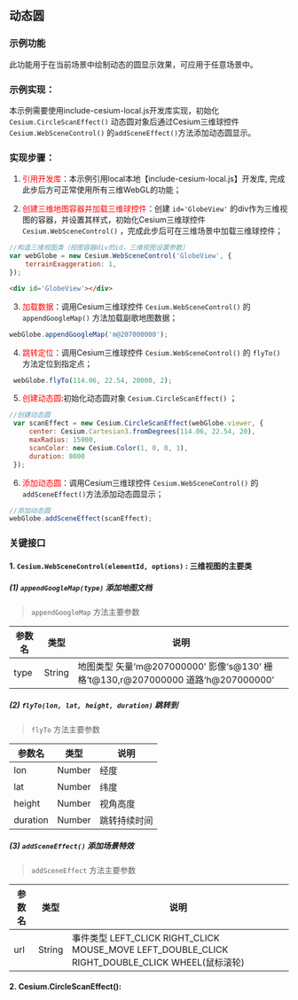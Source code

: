 ## 动态圆

### 示例功能

此功能用于在当前场景中绘制动态的圆显示效果，可应用于任意场景中。

### 示例实现：

本示例需要使用include-cesium-local.js开发库实现，初始化 `Cesium.CircleScanEffect()` 动态圆对象后通过Cesium三维球控件 `Cesium.WebSceneControl()` 的`addSceneEffect()`方法添加动态圆显示。

### 实现步骤：

1. <font color=red>引用开发库</font>：本示例引用local本地【include-cesium-local.js】开发库, 完成此步后方可正常使用所有三维WebGL的功能；

2. <font color=red>创建三维地图容器并加载三维球控件</font>：创建 `id='GlobeView'` 的div作为三维视图的容器，并设置其样式，初始化Cesium三维球控件 `Cesium.WebSceneControl()` ，完成此步后可在三维场景中加载三维球控件；

``` Javascript
//构造三维视图类（视图容器div的id，三维视图设置参数）
var webGlobe = new Cesium.WebSceneControl('GlobeView', {
    terrainExaggeration: 1,
}); 
```

``` html
<div id='GlobeView'></div>
```

3. <font color=red>加载数据</font>：调用Cesium三维球控件 `Cesium.WebSceneControl()` 的 `appendGoogleMap()` 方法加载副歌地图数据；

``` Javascript
webGlobe.appendGoogleMap('m@207000000');
```

4. <font color=red>跳转定位</font>：调用Cesium三维球控件 `Cesium.WebSceneControl()` 的 `flyTo()` 方法定位到指定点；

``` Javascript
 webGlobe.flyTo(114.06, 22.54, 20000, 2);
```

5. <font color=red>创建动态圆</font>:初始化动态圆对象 `Cesium.CircleScanEffect()` ； 

``` Javascript
//创建动态圆
 var scanEffect = new Cesium.CircleScanEffect(webGlobe.viewer, {
     center: Cesium.Cartesian3.fromDegrees(114.06, 22.54, 20),
     maxRadius: 15000,
     scanColor: new Cesium.Color(1, 0, 0, 1),
     duration: 8000
 });
```

6. <font color=red>添加动态圆</font>：调用Cesium三维球控件 `Cesium.WebSceneControl()` 的`addSceneEffect()`方法添加动态圆显示；

``` Javascript
//添加动态圆
webGlobe.addSceneEffect(scanEffect);
```

### 关键接口

#### 1. `Cesium.WebSceneControl(elementId, options)` : 三维视图的主要类

##### (1) `appendGoogleMap(type)` 添加地图文档

> `appendGoogleMap` 方法主要参数

|参数名|类型|说明|
|-|-|-|
|type|String|地图类型 矢量‘m@207000000’ 影像‘s@130’ 栅格‘t@130,r@207000000 道路‘h@207000000’|

##### (2) `flyTo(lon, lat, height, duration)` 跳转到
> `flyTo` 方法主要参数

|参数名|类型|说明|
|-|-|-|
|lon|Number|经度|
|lat|Number|纬度|
|height|Number|视角高度|
|duration|Number|跳转持续时间|


##### (3) `addSceneEffect()` 添加场景特效
> `addSceneEffect` 方法主要参数

|参数名|类型|说明|
|-|-|-|
|url|String|事件类型 LEFT_CLICK RIGHT_CLICK MOUSE_MOVE LEFT_DOUBLE_CLICK RIGHT_DOUBLE_CLICK WHEEL(鼠标滚轮)|

#### 2. Cesium.CircleScanEffect():